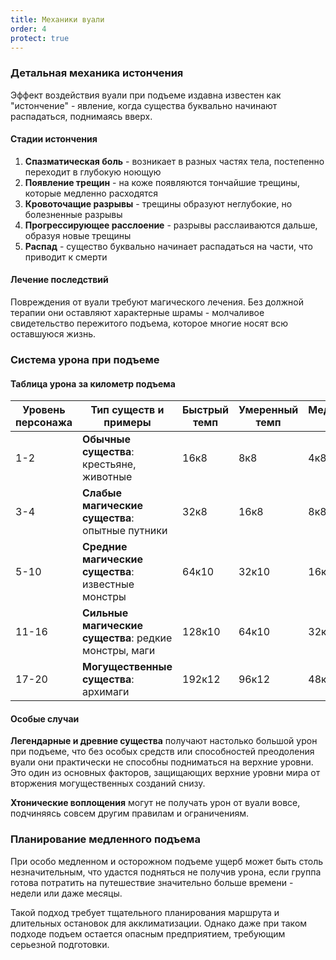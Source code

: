 ```yaml
---
title: Механики вуали
order: 4
protect: true
---
```


### Детальная механика истончения

Эффект воздействия вуали при подъеме издавна известен как "истончение" - явление, когда существа буквально начинают распадаться, поднимаясь вверх.

#### Стадии истончения

1. **Спазматическая боль** - возникает в разных частях тела, постепенно переходит в глубокую ноющую
2. **Появление трещин** - на коже появляются тончайшие трещины, которые медленно расходятся
3. **Кровоточащие разрывы** - трещины образуют неглубокие, но болезненные разрывы
4. **Прогрессирующее расслоение** - разрывы расслаиваются дальше, образуя новые трещины
5. **Распад** - существо буквально начинает распадаться на части, что приводит к смерти

#### Лечение последствий

Повреждения от вуали требуют магического лечения. Без должной терапии они оставляют характерные шрамы - молчаливое свидетельство пережитого подъема, которое многие носят всю оставшуюся жизнь.

### Система урона при подъеме

#### Таблица урона за километр подъема

| Уровень персонажа | Тип существ и примеры | Быстрый темп | Умеренный темп | Медленный темп |
|-------------------|----------------------|--------------|----------------|----------------|
| 1-2 | **Обычные существа**: крестьяне, животные | 16к8 | 8к8 | 4к8 |
| 3-4 | **Слабые магические существа**: опытные путники | 32к8 | 16к8 | 8к8 |
| 5-10 | **Средние магические существа**: известные монстры | 64к10 | 32к10 | 16к10 |
| 11-16 | **Сильные магические существа**: редкие монстры, маги | 128к10 | 64к10 | 32к10 |
| 17-20 | **Могущественные существа**: архимаги | 192к12 | 96к12 | 48к12 |

#### Особые случаи

**Легендарные и древние существа** получают настолько большой урон при подъеме, что без особых средств или способностей преодоления вуали они практически не способны подниматься на верхние уровни. Это один из основных факторов, защищающих верхние уровни мира от вторжения могущественных созданий снизу.

**Хтонические воплощения** могут не получать урон от вуали вовсе, подчиняясь совсем другим правилам и ограничениям.

### Планирование медленного подъема

При особо медленном и осторожном подъеме ущерб может быть столь незначительным, что удастся подняться не получив урона, если группа готова потратить на путешествие значительно больше времени - недели или даже месяцы.

Такой подход требует тщательного планирования маршрута и длительных остановок для акклиматизации. Однако даже при таком подходе подъем остается опасным предприятием, требующим серьезной подготовки.